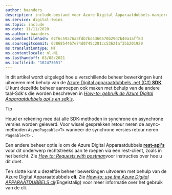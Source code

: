 ```yaml
---
author: baanders
description: include-bestand voor Azure Digital Apparaatdubbels-manieren om het exemplaar te beheren
ms.service: digital-twins
ms.topic: include
ms.date: 11/11/2020
ms.author: baanders
ms.openlocfilehash: 02f6c59a76a3fdb7bd4360570b29d7b40a1aff8d
ms.sourcegitcommit: 6386854467e74d0745c281cc53621af3bb201920
ms.translationtype: MT
ms.contentlocale: nl-NL
ms.lasthandoff: 03/08/2021
ms.locfileid: "102473651"
---
```

In dit artikel wordt uitgelegd hoe u verschillende beheer bewerkingen kunt uitvoeren met behulp van de [Azure Digital apparaatdubbels .net (C#) **SDK**](/dotnet/api/overview/azure/digitaltwins/management). U kunt dezelfde beheer aanroepen ook maken met behulp van de andere taal-Sdk's die worden beschreven in [*How-to: gebruik de Azure Digital Apparaatdubbels api's en sdk's*](../articles/digital-twins/how-to-use-apis-sdks.md).

> [!TIP] 
> Houd er rekening mee dat alle SDK-methoden in synchrone en asynchrone versies worden geleverd. Voor wissel gesprekken retour neren de async-methoden `AsyncPageable<T>` wanneer de synchrone versies retour neren `Pageable<T>` .

Een andere beheer optie is om de Azure Digital Apparaatdubbels [**rest-api's**](/rest/api/azure-digitaltwins/) voor dit onderwerp rechtstreeks aan te roepen via een rest-client, zoals in het bericht. Zie [*How to: Requests with postman*](../articles/digital-twins/how-to-use-postman.md)voor instructies over hoe u dit doet.

Ten slotte kunt u dezelfde beheer bewerkingen uitvoeren met behulp van de Azure Digital Apparaatdubbels **cli**. Zie [*How-to: use the Azure Digital APPARAATDUBBELS cli*](../articles/digital-twins/how-to-use-cli.md)(Engelstalig) voor meer informatie over het gebruik van de cli.